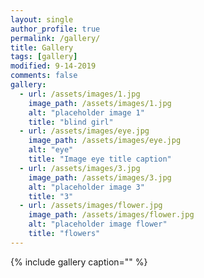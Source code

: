 ```yaml
---
layout: single
author_profile: true
permalink: /gallery/
title: Gallery
tags: [gallery]
modified: 9-14-2019
comments: false
gallery:
  - url: /assets/images/1.jpg
    image_path: /assets/images/1.jpg
    alt: "placeholder image 1"
    title: "blind girl"
  - url: /assets/images/eye.jpg
    image_path: /assets/images/eye.jpg
    alt: "eye"
    title: "Image eye title caption"
  - url: /assets/images/3.jpg
    image_path: /assets/images/3.jpg
    alt: "placeholder image 3"
    title: "3" 
  - url: /assets/images/flower.jpg
    image_path: /assets/images/flower.jpg
    alt: "placeholder image flower"
    title: "flowers"    
---
```


{% include gallery caption="" %}

